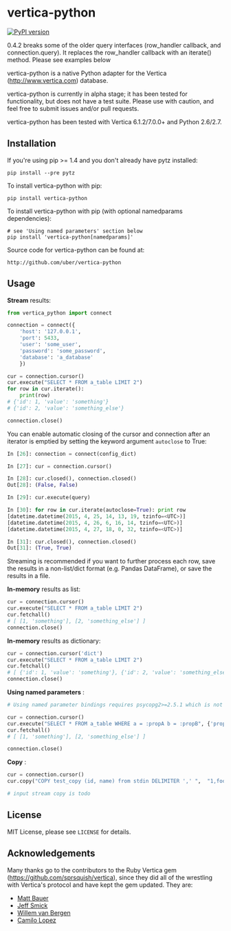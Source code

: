 # vertica-python

[![PyPI version](https://badge.fury.io/py/vertica-python.png)](http://badge.fury.io/py/vertica-python)

0.4.2 breaks some of the older query interfaces (row_handler callback, and connection.query).
It replaces the row_handler callback with an iterate() method. Please see examples below

vertica-python is a native Python adapter for the Vertica (http://www.vertica.com) database.

vertica-python is currently in alpha stage; it has been tested for functionality, but does not have a test suite. Please use with caution, and feel free to submit issues and/or pull requests.

vertica-python has been tested with Vertica 6.1.2/7.0.0+ and Python 2.6/2.7.


## Installation

If you're using pip >= 1.4 and you don't already have pytz installed:

    pip install --pre pytz

To install vertica-python with pip:

    pip install vertica-python

To install vertica-python with pip (with optional namedparams dependencies):

    # see 'Using named parameters' section below
    pip install 'vertica-python[namedparams]'

Source code for vertica-python can be found at:

    http://github.com/uber/vertica-python

## Usage
**Stream** results:

```python
from vertica_python import connect

connection = connect({
    'host': '127.0.0.1',
    'port': 5433,
    'user': 'some_user',
    'password': 'some_password',
    'database': 'a_database'
    })

cur = connection.cursor()
cur.execute("SELECT * FROM a_table LIMIT 2")
for row in cur.iterate():
    print(row)
# {'id': 1, 'value': 'something'}
# {'id': 2, 'value': 'something_else'}

connection.close()
```

You can enable automatic closing of the cursor and connection after an iterator is emptied by setting the keyword argument `autoclose` to True:

```python
In [26]: connection = connect(config_dict)

In [27]: cur = connection.cursor()

In [28]: cur.closed(), connection.closed()
Out[28]: (False, False)

In [29]: cur.execute(query)

In [30]: for row in cur.iterate(autoclose=True): print row
[datetime.datetime(2015, 4, 25, 14, 13, 19, tzinfo=<UTC>)]
[datetime.datetime(2015, 4, 26, 6, 16, 14, tzinfo=<UTC>)]
[datetime.datetime(2015, 4, 27, 18, 0, 32, tzinfo=<UTC>)]

In [31]: cur.closed(), connection.closed()
Out[31]: (True, True)

```

Streaming is recommended if you want to further process each row, save the results in a non-list/dict format (e.g. Pandas DataFrame), or save the results in a file.

**In-memory** results as list:

```python
cur = connection.cursor()
cur.execute("SELECT * FROM a_table LIMIT 2")
cur.fetchall()
# [ [1, 'something'], [2, 'something_else'] ]
connection.close()
```


**In-memory** results as dictionary:

```python
cur = connection.cursor('dict')
cur.execute("SELECT * FROM a_table LIMIT 2")
cur.fetchall()
# [ {'id': 1, 'value': 'something'}, {'id': 2, 'value': 'something_else'} ]
connection.close()
```


**Using named parameters** :

```python
# Using named parameter bindings requires psycopg2>=2.5.1 which is not includes with the base vertica_python requirements.

cur = connection.cursor()
cur.execute("SELECT * FROM a_table WHERE a = :propA b = :propB", {'propA': 1, 'propB': 'stringValue'})
cur.fetchall()
# [ [1, 'something'], [2, 'something_else'] ]

connection.close()
```


**Copy** :

```python
cur = connection.cursor()
cur.copy("COPY test_copy (id, name) from stdin DELIMITER ',' ",  "1,foo\n2,bar")

# input stream copy is todo

```


## License

MIT License, please see `LICENSE` for details.


## Acknowledgements

Many thanks go to the contributors to the Ruby Vertica gem (https://github.com/sprsquish/vertica), since they did all of the wrestling with Vertica's protocol and have kept the gem updated. They are:

 * [Matt Bauer](http://github.com/mattbauer)
 * [Jeff Smick](http://github.com/sprsquish)
 * [Willem van Bergen](http://github.com/wvanbergen)
 * [Camilo Lopez](http://github.com/camilo)

